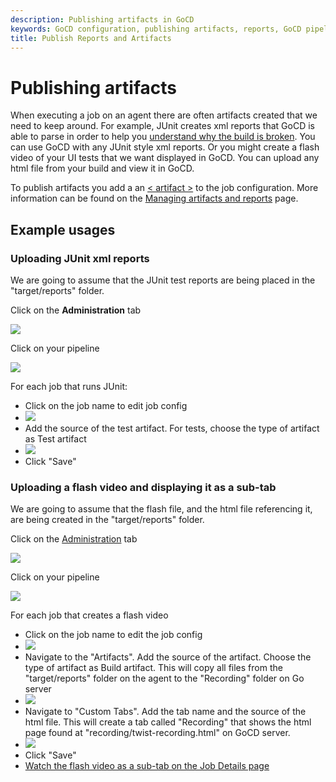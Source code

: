 ```yaml
---
description: Publishing artifacts in GoCD
keywords: GoCD configuration, publishing artifacts, reports, GoCD pipeline, job configuration,
title: Publish Reports and Artifacts
---
```


# Publishing artifacts

When executing a job on an agent there are often artifacts created that we need to keep around. For example, JUnit creates xml reports that GoCD is able to parse in order to help you [understand why the build is broken](../faq/dev_understand_why_build_broken.html). You can use GoCD with any JUnit style xml reports. Or you might create a flash video of your UI tests that we want displayed in GoCD. You can upload any html file from your build and view it in GoCD.

To publish artifacts you add a an [< artifact >](configuration_reference.html#artifact) to the job configuration. More information can be found on the [Managing artifacts and reports](managing_artifacts_and_reports.html) page.

## Example usages

### Uploading JUnit xml reports

We are going to assume that the JUnit test reports are being placed in the "target/reports" folder.

Click on the **Administration** tab

![](../images/topnav_admin.png)

Click on your pipeline

![](../images/2_click_pipeline.png)

For each job that runs JUnit:

-   Click on the job name to edit job config
-   ![](../images/3_click_edit_job.png)
-   Add the source of the test artifact. For tests, choose the type of artifact as Test artifact
-   ![](../images/4_add_test_artifacts_tag.png)
-   Click "Save"

### Uploading a flash video and displaying it as a sub-tab

We are going to assume that the flash file, and the html file referencing it, are being created in the "target/reports" folder.

Click on the [Administration](../navigation/administration_page.html) tab

![](../images/topnav_admin.png)

Click on your pipeline

![](../images/2_click_pipeline.png)

For each job that creates a flash video

-   Click on the job name to edit the job config
-   ![](../images/3_click_edit_job.png)
-   Navigate to the "Artifacts". Add the source of the artifact. Choose the type of artifact as Build artifact. This will copy all files from the "target/reports" folder on the agent to the "Recording" folder on Go server
-   ![](../images/7_add_artifact_section.png)
-   Navigate to "Custom Tabs". Add the tab name and the source of the html file. This will create a tab called "Recording" that shows the html page found at "recording/twist-recording.html" on GoCD server.
-   ![](../images/8_add_tab_section.png)
-   Click "Save"
-   [Watch the flash video as a sub-tab on the Job Details page](../faq/dev_see_artifact_as_tab.html)
